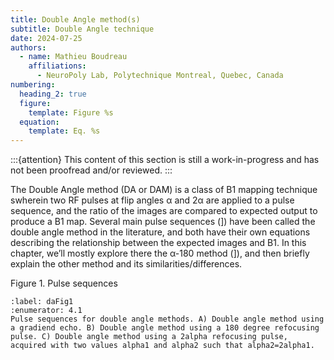 ```yaml
---
title: Double Angle method(s)
subtitle: Double Angle technique
date: 2024-07-25
authors:
  - name: Mathieu Boudreau
    affiliations:
      - NeuroPoly Lab, Polytechnique Montreal, Quebec, Canada
numbering:
  heading_2: true
  figure:
    template: Figure %s
  equation:
    template: Eq. %s
---
```


:::{attention}
This content of this section is still a work-in-progress and has not been proofread and/or reviewed.
:::

The Double Angle method (DA or DAM) is a class of B1 mapping technique swherein two RF pulses at flip angles α and 2α are applied to a pulse sequence, and the ratio of the images are compared to expected output to produce a B1 map. Several main pulse sequences ([](#daFig1)]) have been called the double angle method in the literature, and both have their own equations describing the relationship between the expected images and B1. In this chapter, we’ll mostly explore there the α-180 method ([](#daFig1)]), and then briefly explain the other method and its similarities/differences.

Figure 1. Pulse sequences 

```{figure} img/daPulseSequences.png
:label: daFig1
:enumerator: 4.1
Pulse sequences for double angle methods. A) Double angle method using a gradiend echo. B) Double angle method using a 180 degree refocusing pulse. C) Double angle method using a 2alpha refocusing pulse, acquired with two values alpha1 and alpha2 such that alpha2=2alpha1. 
```